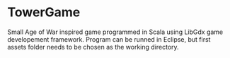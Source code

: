 # TowerGame
Small Age of War inspired game programmed in Scala using LibGdx game developement framework. Program can be runned in Eclipse, but first
assets folder needs to be chosen as the working directory.
